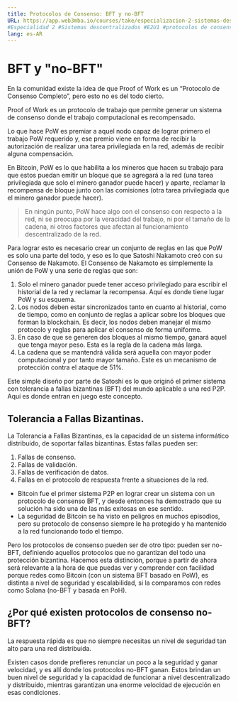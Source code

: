 ```yaml
---
title: Protocolos de Consenso: BFT y no-BFT
URL: https://app.web3mba.io/courses/take/especializacion-2-sistemas-descentralizados/texts/41284800-1-2-protocolos-de-consenso-bft-y-no-bft
#Especialidad 2 #Sistemas descentralizados #E2U1 #protocolos de consenso #BFT #no-BFT #no BFT
lang: es-AR
---
```

# BFT y "no-BFT"
En la comunidad existe la idea de que Proof of Work es un “Protocolo de Consenso Completo”, pero esto no es del todo cierto.

Proof of Work es un protocolo de trabajo que permite generar un sistema de consenso donde el trabajo computacional es recompensado. 

Lo que hace PoW es premiar a aquel nodo capaz de lograr primero el trabajo PoW requerido y, ese premio viene en forma de recibir la autorización de realizar una tarea privilegiada en la red, además de recibir alguna compensación. 

En Bitcoin, PoW es lo que habilita a los mineros que hacen su trabajo para que estos puedan emitir un bloque que se agregará a la red (una tarea privilegiada que solo el minero ganador puede hacer) y aparte, reclamar la recompensa de bloque junto con las comisiones (otra tarea privilegiada que el minero ganador puede hacer). 

> En ningún punto, PoW hace algo con el consenso con respecto a la red, ni se preocupa por la veracidad del trabajo, ni por el tamaño de la cadena, ni otros factores que afectan al funcionamiento descentralizado de la red.

Para lograr esto es necesario crear un conjunto de reglas en las que PoW es solo una parte del todo, y eso es lo que Satoshi Nakamoto creó con su Consenso de Nakamoto. El Consenso de Nakamoto es simplemente la unión de PoW y una serie de reglas que son: 
1. Solo el minero ganador puede tener acceso privilegiado para escribir el historial de la red y reclamar la recompensa. Aquí es donde tiene lugar PoW y su esquema. 
2. Los nodos deben estar sincronizados tanto en cuanto al historial, como de tiempo, como en conjunto de reglas a aplicar sobre los bloques que forman la blockchain. Es decir, los nodos deben manejar el mismo protocolo y reglas para aplicar el consenso de forma uniforme.   
3. En caso de que se generen dos bloques al mismo tiempo, ganará aquel que tenga mayor peso. Esta es la regla de la cadena más larga. 
4. La cadena que se mantendrá válida será aquella con mayor poder computacional y por tanto mayor tamaño. Este es un mecanismo de protección contra el ataque de 51%. 

Este simple diseño por parte de Satoshi es lo que originó el primer sistema con tolerancia a fallas bizantinas (BFT) del mundo aplicable a una red P2P. Aquí es donde entran en juego este concepto. 

## Tolerancia a Fallas Bizantinas. 
La Tolerancia a Fallas Bizantinas, es la capacidad de un sistema informático distribuido, de soportar fallas bizantinas. Estas fallas pueden ser:
1. Fallas de consenso.
2. Fallas de validación.
3. Fallas de verificación de datos.
4. Fallas en el protocolo de respuesta frente a situaciones de la red.

- Bitcoin fue el primer sistema P2P en lograr crear un sistema con un protocolo de consenso BFT, y desde entonces ha demostrado que su solución ha sido una de las más exitosas en ese sentido. 
- La seguridad de Bitcoin se ha visto en peligros en muchos episodios, pero su protocolo de consenso siempre le ha protegido y ha mantenido a la red funcionando todo el tiempo. 

Pero los protocolos de consenso pueden ser de otro tipo: pueden ser no-BFT, definiendo aquellos protocolos que no garantizan del todo una protección bizantina. Hacemos esta distinción, porque a partir de ahora será relevante a la hora de que puedas ver y comprender con facilidad porque redes como Bitcoin (con un sistema BFT basado en PoW), es distinta a nivel de seguridad y escalabilidad, si la comparamos con redes como Solana (no-BFT y basada en PoH). 

## ¿Por qué existen protocolos de consenso no-BFT? 
La respuesta rápida es que no siempre necesitas un nivel de seguridad tan alto para una red distribuida. 

Existen casos donde prefieres renunciar un poco a la seguridad y ganar velocidad, y es allí donde los protocolos no-BFT ganan. Estos brindan un buen nivel de seguridad y la capacidad de funcionar a nivel descentralizado y distribuido, mientras garantizan una enorme velocidad de ejecución en esas condiciones.